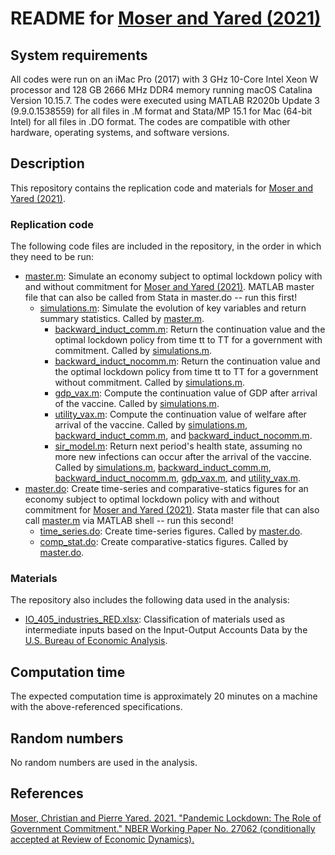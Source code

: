# README for [Moser and Yared (2021)](https://www.nber.org/papers/w27062)


## System requirements

All codes were run on an iMac Pro (2017) with 3 GHz 10-Core Intel Xeon W processor and 128 GB 2666 MHz DDR4 memory running macOS Catalina Version 10.15.7. The codes were executed using MATLAB R2020b Update 3 (9.9.0.1538559) for all files in .M format and Stata/MP 15.1 for Mac (64-bit Intel) for all files in .DO format. The codes are compatible with other hardware, operating systems, and software versions.


## Description

This repository contains the replication code and materials for [Moser and Yared (2021)](https://www.nber.org/papers/w27062).

### Replication code

The following code files are included in the repository, in the order in which they need to be run:

- [master.m](master.m): Simulate an economy subject to optimal lockdown policy with and without commitment for [Moser and Yared (2021)](https://www.nber.org/papers/w27062). MATLAB master file that can also be called from Stata in master.do -- run this first!
   - [simulations.m](simulations.m): Simulate the evolution of key variables and return summary statistics. Called by [master.m](master.m).
      - [backward_induct_comm.m](backward_induct_comm.m): Return the continuation value and the optimal lockdown policy from time tt to TT for a government with commitment. Called by [simulations.m](simulations.m).
      - [backward_induct_nocomm.m](backward_induct_nocomm.m): Return the continuation value and the optimal lockdown policy from time tt to TT for a government without commitment. Called by [simulations.m](simulations.m).
      - [gdp_vax.m](gdp_vax.m): Compute the continuation value of GDP after arrival of the vaccine. Called by [simulations.m](simulations.m).
      - [utility_vax.m](utility_vax.m): Compute the continuation value of welfare after arrival of the vaccine. Called by [simulations.m](simulations.m), [backward_induct_comm.m](backward_induct_comm.m), and [backward_induct_nocomm.m](backward_induct_nocomm.m).
      - [sir_model.m](sir_model.m): Return next period's health state, assuming no more new infections can occur after the arrival of the vaccine. Called by [simulations.m](simulations.m), [backward_induct_comm.m](backward_induct_comm.m), [backward_induct_nocomm.m](backward_induct_nocomm.m), [gdp_vax.m](gdp_vax.m), and [utility_vax.m](utility_vax.m).
- [master.do](master.do): Create time-series and comparative-statics figures for an economy subject to optimal lockdown policy with and without commitment for [Moser and Yared (2021)](https://www.nber.org/papers/w27062). Stata master file that can also call [master.m](master.m) via MATLAB shell -- run this second!
   - [time_series.do](time_series.do): Create time-series figures. Called by [master.do](master.do).
   - [comp_stat.do](comp_stat.do): Create comparative-statics figures. Called by [master.do](master.do).

### Materials

The repository also includes the following data used in the analysis:

- [IO_405_industries_RED.xlsx](IO_405_industries_RED.xlsx): Classification of materials used as intermediate inputs based on the Input-Output Accounts Data by the [U.S. Bureau of Economic Analysis](https://www.bea.gov/industry/input-output-accounts-data).


## Computation time

The expected computation time is approximately 20 minutes on a machine with the above-referenced specifications.


## Random numbers

No random numbers are used in the analysis.


## References

[Moser, Christian and Pierre Yared. 2021. "Pandemic Lockdown: The Role of Government Commitment." NBER Working Paper No. 27062 (conditionally accepted at Review of Economic Dynamics).](https://www.nber.org/papers/w27062)
